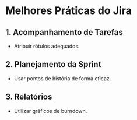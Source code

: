 # Melhores Práticas do Jira

## 1. Acompanhamento de Tarefas

- Atribuir rótulos adequados.

## 2. Planejamento da Sprint

- Usar pontos de história de forma eficaz.

## 3. Relatórios

- Utilizar gráficos de burndown.